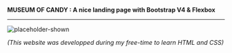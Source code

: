 **MUSEUM OF CANDY : A nice landing page with Bootstrap V4 & Flexbox**


-----------------------------------------------------------------------------------------------------------------------------------
![placeholder-shown](https://user-images.githubusercontent.com/61105869/74776837-99610380-5298-11ea-8a85-34830e173c5f.jpg)

*(This website was developped during my free-time to learn HTML and CSS)*


